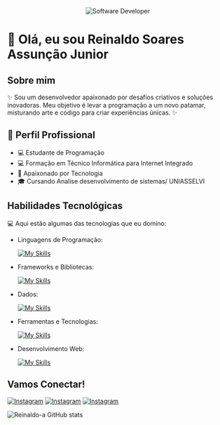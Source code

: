 <div align="center">
  <img src="https://i.pinimg.com/originals/0f/25/e4/0f25e4668c1c7740b5ed41835339d67f.gif" alt="Software Developer">
</div>

# 🚀 Olá, eu sou Reinaldo Soares Assunção Junior

## Sobre mim

✨ Sou um desenvolvedor apaixonado por desafios criativos e soluções inovadoras. Meu objetivo é levar a programação a um novo patamar, misturando arte e código para criar experiências únicas. ✨

## 💼 Perfil Profissional

- 💻 Estudante de Programação
- 💻 Formação em Técnico Informática para Internet Integrado
- 🌱 Apaixonado por Tecnologia
- 🎓 Cursando Analise desenvolvimento de sistemas/ UNIASSELVI 
  
## Habilidades Tecnológicas

💻 Aqui estão algumas das tecnologias que eu domino:

-  Linguagens de Programação: 

    [![My Skills](https://skillicons.dev/icons?i=php,javascript,python,c)](https://skillicons.dev)
- Frameworks e Bibliotecas: 

    [![My Skills](https://skillicons.dev/icons?i=laravel,bootstrap,wordpress)](https://skillicons.dev)
- Dados: 

    [![My Skills](https://skillicons.dev/icons?i=mysql,firebase)](https://skillicons.dev)
- Ferramentas e Tecnologias: 

    [![My Skills](https://skillicons.dev/icons?i=git,github,visualstudio,arduino)](https://skillicons.dev)
- Desenvolvimento Web:

    [![My Skills](https://skillicons.dev/icons?i=php,html,css)](https://skillicons.dev) 

## Vamos Conectar!

[![Instagram](https://img.shields.io/badge/Instagram-E4405F?style=for-the-badge&logo=instagram&logoColor=white)](https://www.instagram.com/r.junior_26/)
[![Instagram](https://img.shields.io/badge/77999636018-25D366?style=for-the-badge&logo=whatsapp&logoColor=white)](https://wa.me/qr/Y27BAVGQT5VHE1)
[![Instagram](https://img.shields.io/badge/-juniorescopa@gmail.com-D14836?style=for-the-badge&logo=gmail&logoColor=white)]()

![Reinaldo-a GitHub stats](https://github-readme-stats.vercel.app/api?username=Reinaldo-a&show_icons=true&theme=radical)
